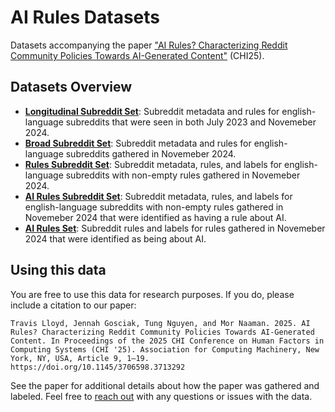 # AI Rules Datasets
Datasets accompanying the paper ["AI Rules? Characterizing Reddit Community Policies Towards AI-Generated Content"](https://dl.acm.org/doi/10.1145/3706598.3713292) (CHI25).

## Datasets Overview

- [**Longitudinal Subreddit Set**](https://github.com/sTechLab/AIRules/tree/main/longitudinal_subreddit_set): Subreddit metadata and rules for english-language subreddits that were seen in both July 2023 and Novemeber 2024.
- [**Broad Subreddit Set**](https://github.com/sTechLab/AIRules/tree/main/broad_subreddit_set): Subreddit metadata and rules for english-language subreddits gathered in Novemeber 2024.
- [**Rules Subreddit Set**](https://github.com/sTechLab/AIRules/tree/main/rules_subreddit_set): Subreddit metadata, rules, and labels for english-language subreddits with non-empty rules gathered in Novemeber 2024. 
- [**AI Rules Subreddit Set**](https://github.com/sTechLab/AIRules/tree/main/ai_rules_subreddit_set): Subreddit metadata, rules, and labels for english-language subreddits with non-empty rules gathered in Novemeber 2024 that were identified as having a rule about AI.
- [**AI Rules Set**](https://github.com/sTechLab/AIRules/tree/main/ai_rules_set): Subreddit rules and labels for rules gathered in Novemeber 2024 that were identified as being about AI.

## Using this data

You are free to use this data for research purposes. If you do, please include a citation to our paper:
```
Travis Lloyd, Jennah Gosciak, Tung Nguyen, and Mor Naaman. 2025. AI Rules? Characterizing Reddit Community Policies Towards AI-Generated Content. In Proceedings of the 2025 CHI Conference on Human Factors in Computing Systems (CHI '25). Association for Computing Machinery, New York, NY, USA, Article 9, 1–19. https://doi.org/10.1145/3706598.3713292
```
See the paper for additional details about how the paper was gathered and labeled. Feel free to [reach out](mailto:tgl33@cornell.edu) with any questions or issues with the data.
